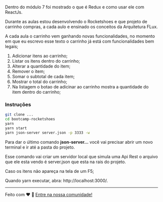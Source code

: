 Dentro do módulo 7 foi mostrado o que é Redux e como usar ele com ReactJs.

Durante as aulas estou desenvolvendo o Rocketshoes e que projeto de carrinho compras, a cada aulo e ensinado os conceitos da Arquitetura FLux.

A cada aula o carrinho vem ganhando novas funcionalidades, no momento em que eu escrevo esse texto o carrinho já está com funcionalidades bem legais;

1. Adicionar itens ao carrinho;
2. Listar os itens dentro do carrinho;
3. Alterar a quantidade do item;
4. Remover o item;
5. Somar o subtotal de cada item;
6. Mostrar o total do carrinho;
7. Na listagem o botao de adicinar ao carrinho mostra a quantidade do item dentro do carrinho;

### Instruções
```sh
git clone ...
cd bootcamp-rocketshoes
yarn
yarn start
yarn json-server server.json -p 3333 -w
```
Para dar o último comando **json-server...** você vai precisar abrir um novo terminal e ir até a pasta do projeto.

Esse comando vai criar um servidor local que simula uma Api Rest o arquivo que ele esta vendo é server.json que esta na rais do projeto.

Caso os itens não apareça na tela de um F5;

Quando yarn executar, abra: http://localhost:3000/.

---

Feito com ♥ :wave: [Entre na nossa comunidade!](https://discordapp.com/invite/gCRAFhc)
